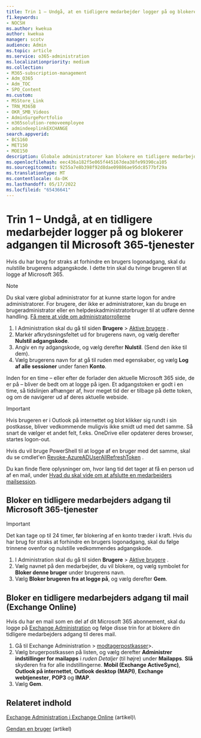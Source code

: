 ```yaml
---
title: Trin 1 – Undgå, at en tidligere medarbejder logger på og blokerer adgangen til Microsoft 365-tjenester
f1.keywords:
- NOCSH
ms.author: kwekua
author: kwekua
manager: scotv
audience: Admin
ms.topic: article
ms.service: o365-administration
ms.localizationpriority: medium
ms.collection:
- M365-subscription-management
- Adm_O365
- Adm_TOC
- SPO_Content
ms.custom:
- MSStore_Link
- TRN_M365B
- OKR_SMB_Videos
- AdminSurgePortfolio
- m365solution-removeemployee
- admindeeplinkEXCHANGE
search.appverid:
- BCS160
- MET150
- MOE150
description: Globale administratorer kan blokere en tidligere medarbejder fra at logge på og blokere deres adgang til Microsoft 365-tjenester.
ms.openlocfilehash: eec436a182f5e065f445167dea38fe99390ca105
ms.sourcegitcommit: 9255a7e8b398f92d8dae09886ae95dc8577bf29a
ms.translationtype: MT
ms.contentlocale: da-DK
ms.lasthandoff: 05/17/2022
ms.locfileid: "65436641"
---
```

# <a name="step-1---prevent-a-former-employee-from-logging-in-and-block-access-to-microsoft-365-services"></a>Trin 1 – Undgå, at en tidligere medarbejder logger på og blokerer adgangen til Microsoft 365-tjenester

Hvis du har brug for straks at forhindre en brugers logonadgang, skal du nulstille brugerens adgangskode. I dette trin skal du tvinge brugeren til at logge af Microsoft 365.

> [!NOTE]
> Du skal være global administrator for at kunne starte logon for andre administratorer. For brugere, der ikke er administratorer, kan du bruge en brugeradministrator eller en helpdeskadministratorbruger til at udføre denne handling. [Få mere at vide om administratorrollerne](about-admin-roles.md)

1. I Administration skal du gå til siden **Brugere** \> <a href="https://go.microsoft.com/fwlink/p/?linkid=834822" target="_blank">Aktive brugere</a> .
2. Markér afkrydsningsfeltet ud for brugerens navn, og vælg derefter **Nulstil adgangskode**.
3. Angiv en ny adgangskode, og vælg derefter **Nulstil**. (Send den ikke til dem).
4. Vælg brugerens navn for at gå til ruden med egenskaber, og vælg **Log af alle sessioner** under fanen **Konto**.

Inden for en time – eller efter de forlader den aktuelle Microsoft 365 side, de er på – bliver de bedt om at logge på igen. Et adgangstoken er godt i en time, så tidslinjen afhænger af, hvor meget tid der er tilbage på dette token, og om de navigerer ud af deres aktuelle webside.
  
> [!IMPORTANT]
> Hvis brugeren er i Outlook på internettet og blot klikker sig rundt i sin postkasse, bliver vedkommende muligvis ikke smidt ud med det samme. Så snart de vælger et andet felt, f.eks. OneDrive eller opdaterer deres browser, startes logon-out.
  
Hvis du vil bruge PowerShell til at logge af en bruger med det samme, skal du se cmdlet'en [Revoke-AzureADUserAllRefreshToken](/powershell/module/azuread/revoke-azureaduserallrefreshtoken) .
  
Du kan finde flere oplysninger om, hvor lang tid det tager at få en person ud af en mail, under [Hvad du skal vide om at afslutte en medarbejders mailsession](remove-former-employee-step-7.md#what-you-need-to-know-about-terminating-an-employees-email-session).

## <a name="block-a-former-employees-access-to-microsoft-365-services"></a>Bloker en tidligere medarbejders adgang til Microsoft 365-tjenester

> [!IMPORTANT]
 > Det kan tage op til 24 timer, før blokering af en konto træder i kraft. Hvis du har brug for straks at forhindre en brugers logonadgang, skal du følge trinnene ovenfor og nulstille vedkommendes adgangskode.

1. I Administration skal du gå til siden **Brugere** \> <a href="https://go.microsoft.com/fwlink/p/?linkid=834822" target="_blank">Aktive brugere</a> .
2. Vælg navnet på den medarbejder, du vil blokere, og vælg symbolet for **Bloker denne bruger** under brugerens navn.
3. Vælg **Bloker brugeren fra at logge på**, og vælg derefter **Gem**.

## <a name="block-a-former-employees-access-to-email-exchange-online"></a>Bloker en tidligere medarbejders adgang til mail (Exchange Online)

Hvis du har en mail som en del af dit Microsoft 365 abonnement, skal du logge på <a href="https://go.microsoft.com/fwlink/p/?linkid=2059104" target="_blank">Exchange Administration</a> og følge disse trin for at blokere din tidligere medarbejders adgang til deres mail.
  
1. Gå til Exchange Administration > <a href="https://go.microsoft.com/fwlink/?linkid=2183135" target="_blank">modtagerpostkasser</a>\>.
1. Vælg brugerpostkassen på listen, og vælg derefter **Administrer indstillinger for mailapps** i *ruden Detaljer* (til højre) under **Mailapps**. **Slå** skyderen fra for alle indstillingerne. **Mobil (Exchange ActiveSync)**, **Outlook på internettet**, **Outlook desktop (MAPI)**, **Exchange webtjenester**, **POP3** og **IMAP**.
1. Vælg **Gem**.

## <a name="related-content"></a>Relateret indhold

[Exchange Administration i Exchange Online](/exchange/exchange-admin-center) (artikel)\

[Gendan en bruger](restore-user.md) (artikel)
